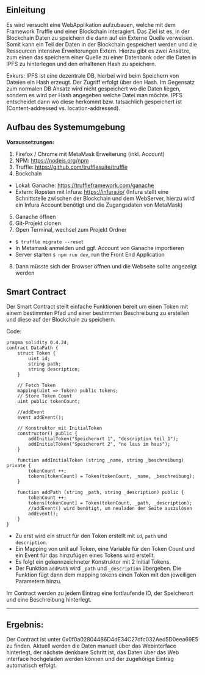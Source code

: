 ## Einleitung
Es wird versucht eine WebApplikation aufzubauen, welche mit dem Framework Truffle und einer Blockchain interagiert. Das Ziel ist es, in der Blockchain Daten zu speichern die dann auf ein Externe Quelle verweisen. Somit kann ein Teil der Daten in der Blockchain gespeichert werden und die Ressourcen intensive Erweiterungen Extern. Hierzu gibt es zwei Ansätze, zum einen das speichern einer Quelle zu einer Datenbank oder die Daten in IPFS zu hinterlegen und den erhaltenen Hash zu speichern.

Exkurs: IPFS ist eine dezentrale DB, hierbei wird beim Speichern von Dateien ein Hash erzeugt. Der Zugriff erfolgt über den Hash. Im Gegensatz zum normalen DB Ansatz wird nicht gespeichert wo die Daten liegen, sondern es wird per Hash angegeben welche Datei man möchte. IPFS entscheidet dann wo diese herkommt bzw. tatsächlich gespeichert ist (Content-addressed vs. location-addressed).

## Aufbau des Systemumgebung
**Voraussetzungen:**
1. Firefox / Chrome mit MetaMask Erweiterung (inkl. Account)
2. NPM: https://nodejs.org/npm 
3. Truffle: https://github.com/trufflesuite/truffle
4. Bockchain 
 - Lokal: Ganache: https://truffleframework.com/ganache
 - Extern: Ropsten mit Infura: https://infura.io/
 (Infura stellt eine Schnittstelle zwischen der Blockchain und dem WebServer, hierzu wird ein Infura Account benötigt und die Zugangsdaten von MetaMask)
5. Ganache öffnen
6. Git-Projekt clonen
7. Open Terminal, wechsel zum Projekt Ordner
 - `$ truffle migrate --reset`
 - In Metamask anmelden und ggf. Account von Ganache importieren
 - Server starten `$ npm run dev`, run the Front End Application
8. Dann müsste sich der Browser öffnen und die Webseite sollte angezeigt werden

## Smart Contract
Der Smart Contract stellt einfache Funktionen bereit um einen Token mit einem bestimmten Pfad und einer bestimmten Beschreibung zu erstellen und diese auf der Blockchain zu speichern.

Code:

```
pragma solidity 0.4.24;
contract DataPath {
    struct Token {
        uint id;
        string path;
        string description;
    }

    // Fetch Token
    mapping(uint => Token) public tokens;
    // Store Token Count
    uint public tokenCount;

    //addEvent
    event addEvent();

    // Konstruktor mit InitialToken
    constructor() public {
        addInitialToken("Speicherort 1", "description teil 1");
        addInitialToken("Speicherort 2", "ne laus im haus");
    }

    function addInitialToken (string _name, string _beschreibung) private {
        tokenCount ++;
        tokens[tokenCount] = Token(tokenCount, _name, _beschreibung);
    }

    function addPath (string _path, string _description) public {
        tokenCount ++;
        tokens[tokenCount] = Token(tokenCount, _path, _description);
        //addEvent() wird benötigt, um neuladen der Seite auszulösen
        addEvent();
    }
}
```
- Zu erst wird ein struct für den Token erstellt mit `id`, `path` und `description`.
- Ein Mapping von unit auf Token, eine Variable für den Token Count und ein Event für das hinzufügen eines Tokens wird erstellt.
- Es folgt ein gekennzeichneter Konstruktor mit 2 Initial Tokens.
- Der Funktion  `addPath` wird `_path` und `_description` übergeben. Die Funktion fügt dann dem mapping tokens einen Token mit den jeweiligen Parametern hinzu.

Im Contract werden zu jedem Eintrag eine fortlaufende ID, der Speicherort und eine Beschreibung hinterlegt.

---

## Ergebnis:
Der Contract ist unter 0x0f0a02804486D4dE34C27dfc032Aed5D0eea69E5 zu finden.
Aktuell werden die Daten manuell über das Webinterface hinterlegt, der nächste denkbare Schritt ist, das Daten über das Web interface hochgeladen werden können und der zugehörige Eintrag automatisch erfolgt.